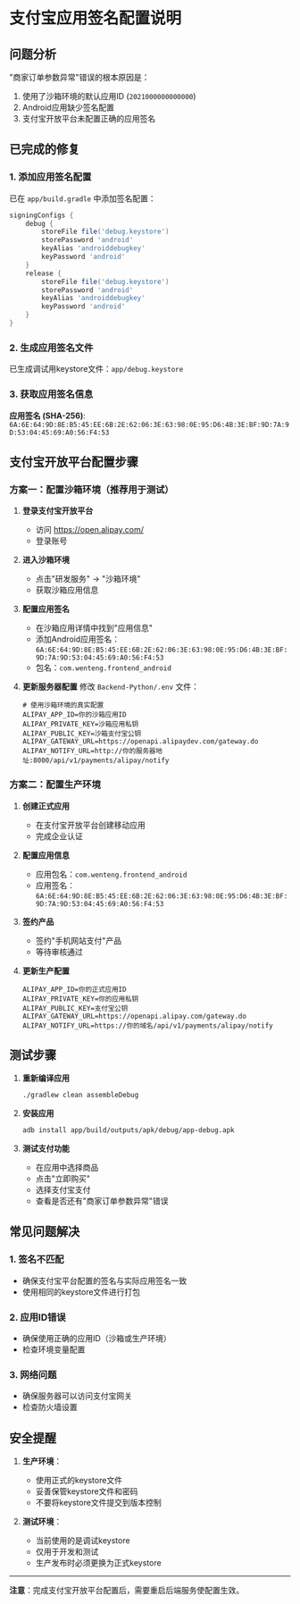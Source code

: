 # 支付宝应用签名配置说明

## 问题分析

"商家订单参数异常"错误的根本原因是：
1. 使用了沙箱环境的默认应用ID (`2021000000000000`)
2. Android应用缺少签名配置
3. 支付宝开放平台未配置正确的应用签名

## 已完成的修复

### 1. 添加应用签名配置
已在 `app/build.gradle` 中添加签名配置：
```gradle
signingConfigs {
    debug {
        storeFile file('debug.keystore')
        storePassword 'android'
        keyAlias 'androiddebugkey'
        keyPassword 'android'
    }
    release {
        storeFile file('debug.keystore')
        storePassword 'android'
        keyAlias 'androiddebugkey'
        keyPassword 'android'
    }
}
```

### 2. 生成应用签名文件
已生成调试用keystore文件：`app/debug.keystore`

### 3. 获取应用签名信息
**应用签名 (SHA-256)**: `6A:6E:64:9D:8E:B5:45:EE:6B:2E:62:06:3E:63:98:0E:95:D6:4B:3E:BF:9D:7A:9D:53:04:45:69:A0:56:F4:53`

## 支付宝开放平台配置步骤

### 方案一：配置沙箱环境（推荐用于测试）

1. **登录支付宝开放平台**
   - 访问 https://open.alipay.com/
   - 登录账号

2. **进入沙箱环境**
   - 点击"研发服务" -> "沙箱环境"
   - 获取沙箱应用信息

3. **配置应用签名**
   - 在沙箱应用详情中找到"应用信息"
   - 添加Android应用签名：`6A:6E:64:9D:8E:B5:45:EE:6B:2E:62:06:3E:63:98:0E:95:D6:4B:3E:BF:9D:7A:9D:53:04:45:69:A0:56:F4:53`
   - 包名：`com.wenteng.frontend_android`

4. **更新服务器配置**
   修改 `Backend-Python/.env` 文件：
   ```env
   # 使用沙箱环境的真实配置
   ALIPAY_APP_ID=你的沙箱应用ID
   ALIPAY_PRIVATE_KEY=沙箱应用私钥
   ALIPAY_PUBLIC_KEY=沙箱支付宝公钥
   ALIPAY_GATEWAY_URL=https://openapi.alipaydev.com/gateway.do
   ALIPAY_NOTIFY_URL=http://你的服务器地址:8000/api/v1/payments/alipay/notify
   ```

### 方案二：配置生产环境

1. **创建正式应用**
   - 在支付宝开放平台创建移动应用
   - 完成企业认证

2. **配置应用信息**
   - 应用包名：`com.wenteng.frontend_android`
   - 应用签名：`6A:6E:64:9D:8E:B5:45:EE:6B:2E:62:06:3E:63:98:0E:95:D6:4B:3E:BF:9D:7A:9D:53:04:45:69:A0:56:F4:53`

3. **签约产品**
   - 签约"手机网站支付"产品
   - 等待审核通过

4. **更新生产配置**
   ```env
   ALIPAY_APP_ID=你的正式应用ID
   ALIPAY_PRIVATE_KEY=你的应用私钥
   ALIPAY_PUBLIC_KEY=支付宝公钥
   ALIPAY_GATEWAY_URL=https://openapi.alipay.com/gateway.do
   ALIPAY_NOTIFY_URL=https://你的域名/api/v1/payments/alipay/notify
   ```

## 测试步骤

1. **重新编译应用**
   ```bash
   ./gradlew clean assembleDebug
   ```

2. **安装应用**
   ```bash
   adb install app/build/outputs/apk/debug/app-debug.apk
   ```

3. **测试支付功能**
   - 在应用中选择商品
   - 点击"立即购买"
   - 选择支付宝支付
   - 查看是否还有"商家订单参数异常"错误

## 常见问题解决

### 1. 签名不匹配
- 确保支付宝平台配置的签名与实际应用签名一致
- 使用相同的keystore文件进行打包

### 2. 应用ID错误
- 确保使用正确的应用ID（沙箱或生产环境）
- 检查环境变量配置

### 3. 网络问题
- 确保服务器可以访问支付宝网关
- 检查防火墙设置

## 安全提醒

1. **生产环境**：
   - 使用正式的keystore文件
   - 妥善保管keystore文件和密码
   - 不要将keystore文件提交到版本控制

2. **测试环境**：
   - 当前使用的是调试keystore
   - 仅用于开发和测试
   - 生产发布时必须更换为正式keystore

---

**注意**：完成支付宝开放平台配置后，需要重启后端服务使配置生效。